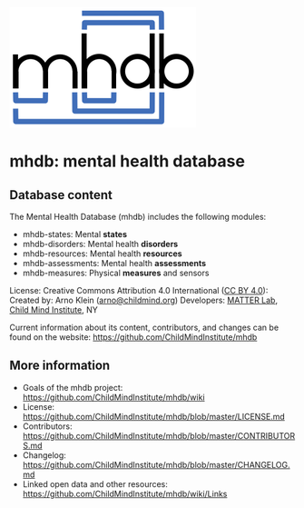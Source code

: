 ![mhdb-logo](mhdb-logo.png)

# mhdb: mental health database

## Database content
The Mental Health Database (mhdb) includes the following modules:

  - mhdb-states: Mental **states**
  - mhdb-disorders: Mental health **disorders**
  - mhdb-resources: Mental health **resources**
  - mhdb-assessments: Mental health **assessments**
  - mhdb-measures: Physical **measures** and sensors

License: Creative Commons Attribution 4.0 International ([CC BY 4.0](https://creativecommons.org/licenses/by/4.0/)): 
Created by: Arno Klein (arno@childmind.org)
Developers: [MATTER Lab](https://matter.childmind.org), [Child Mind Institute](https://childmind.org), NY 

Current information about its content, contributors, and changes 
can be found on the website: https://github.com/ChildMindInstitute/mhdb

## More information

  - Goals of the mhdb project: https://github.com/ChildMindInstitute/mhdb/wiki
  - License: https://github.com/ChildMindInstitute/mhdb/blob/master/LICENSE.md
  - Contributors:  https://github.com/ChildMindInstitute/mhdb/blob/master/CONTRIBUTORS.md
  - Changelog: https://github.com/ChildMindInstitute/mhdb/blob/master/CHANGELOG.md
  - Linked open data and other resources: https://github.com/ChildMindInstitute/mhdb/wiki/Links
